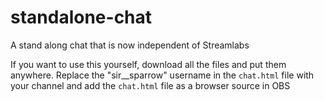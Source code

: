 # standalone-chat
A stand along chat that is now independent of Streamlabs

If you want to use this yourself, download all the files and put them anywhere.  Replace the "sir__sparrow" username in the `chat.html` file with your channel and add the `chat.html` file as a browser source in OBS
